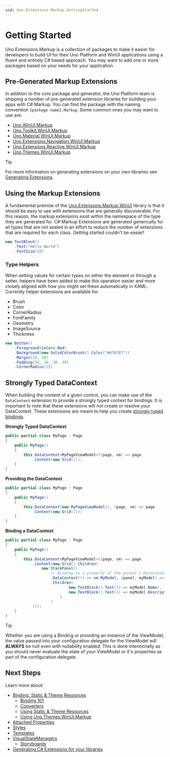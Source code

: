 ```yaml
---
uid: Uno.Extensions.Markup.GettingStarted
---
```

# Getting Started

Uno.Extensions.Markup is a collection of packages to make it easier for developers to build UI for their Uno Platform and WinUI applications using a fluent and entirely C# based approach. You may want to add one or more packages based on your needs for your application.

## Pre-Generated Markup Extensions

In addition to the core package and generator, the Uno Platform team is shipping a number of pre-generated extension libraries for building your apps with C# Markup. You can find the package with the naming convention `{package name}.Markup`. Some common ones you may want to use are:

- [Uno.WinUI.Markup](https://www.nuget.org/packages/Uno.WinUI.Markup)
- [Uno.Toolkit.WinUI.Markup](https://www.nuget.org/packages/Uno.Toolkit.WinUI.Markup)
- [Uno.Material.WinUI.Markup](https://www.nuget.org/packages/Uno.Material.WinUI.Markup)
- [Uno.Extensions.Navigation.WinUI.Markup](https://www.nuget.org/packages/Uno.Extensions.Navigation.WinUI.Markup)
- [Uno.Extensions.Reactive.WinUI.Markup](https://www.nuget.org/packages/Uno.Extensions.Reactive.WinUI.Markup)
- [Uno.Themes.WinUI.Markup](https://www.nuget.org/packages/Uno.Themes.WinUI.Markup)

> [!TIP]
> For more information on generating extensions on your own libraries see [Generating Extensions](xref:Overview.Markup.GeneratingExtensions).

## Using the Markup Extensions

A fundamental premise of the [Uno.Extensions.Markup.WinUI](https://www.nuget.org/packages/Uno.Extensions.Markup.WinUI) library is that it should be easy to use with extensions that are generally discoverable. For this reason, the markup extensions exist within the namespace of the type they are generated for. C# Markup Extensions are generated generically for all types that are not sealed in an effort to reduce the number of extensions that are required for each class. Getting started couldn't be easier!

```cs
new TextBlock()
    .Text("Hello World")
    .FontSize(20)
```

### Type Helpers

When setting values for certain types on either the element or through a setter, helpers have been added to make this operation easier and more closely aligned with how you might set these automatically in XAML. Currently helper extensions are available for:

- Brush
- Color
- CornerRadius
- FontFamily
- Geometry
- ImageSource
- Thickness

```cs
new Button()
    .Foreground(Colors.Red)
    .Background(new SolidColorBrush().Color("#676767"))
    .Margin(10, 20)
    .Padding(10, 20, 30, 40)
    .CornerRadius(15)
```

## Strongly Typed DataContext

When building the content of a given control, you can make use of the `DataContext` extension to provide a strongly typed context for bindings. It is important to note that these extensions will not create or resolve your DataContext. These extensions are meant to help you create [strongly typed bindings](xref:Overview.Markup.DependencyPropertyBuilder).

**Strongly Typed DataContext**
```cs
public partial class MyPage : Page
{
    public MyPage()
    {
        this.DataContext<MyPageViewModel>((page, vm) => page
            .Content(new Grid()));
    }
}
```

**Providing the DataContext**
```cs
public partial class MyPage : Page
{
    public MyPage()
    {
        this.DataContext(new MyPageViewModel(), (page, vm) => page
            .Content(new Grid()));
    }
}
```

**Binding a DataContext**
```cs
public partial class MyPage : Page
{
    public MyPage()
    {
        this.DataContext<MyPageViewModel>((page, vm) => page
            .Content(new Grid().Children(
                new StackPanel()
                    // Binding to a property of the parent's DataContext
                    .DataContext(() => vm.MyModel, (panel, myModel) => panel
                    .Children(
                            new TextBlock().Text(() => myModel.Name),
                            new TextBlock().Text(() => myModel.Description)
                        )
                    )
            )));
    }
}
```

> [!TIP]
> Whether you are using a Binding or providing an instance of the ViewModel, the value passed into your configuration delegate for the ViewModel will **ALWAYS** be null even with nullability enabled. This is done intentionally as you should never evaluate the state of your ViewModel or it's properties as part of the configuration delegate.

## Next Steps

Learn more about:

- [Binding, Static & Theme Resources](xref:Overview.Markup.DependencyPropertyBuilder)
    - [Binding 101](xref:Overview.Markup.Binding101)
    - [Converters](xref:Overview.Markup.Converters)
    - [Using Static & Theme Resources](xref:Overview.Markup.StaticAndThemeResources)
    - [Using Uno.Themes.WinUI.Markup](xref:Overview.Markup.UnoThemes)
- [Attached Properties](xref:Overview.Markup.AttachedProperties)
- [Styles](xref:Overview.Markup.Styles)
- [Templates](xref:Overview.Markup.Templates)
- [VisualStateManagers](xref:Overview.Markup.VisualStateManager)
  - [Storyboards](xref:Overview.Markup.Storyboards)
- [Generating C# Extensions for your libraries](xref:Overview.Markup.GeneratingExtensions)
